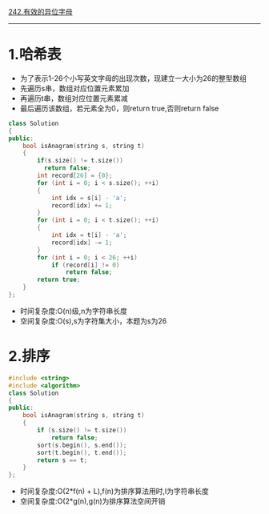 [242.有效的异位字母](https://leetcode-cn.com/problems/valid-anagram/)

***

# 1.哈希表

- 为了表示1-26个小写英文字母的出现次数，现建立一大小为26的整型数组
- 先遍历s串，数组对应位置元素累加
- 再遍历t串，数组对应位置元素累减
- 最后遍历该数组，若元素全为0，则return true,否则return false

```cpp
class Solution
{
public:
    bool isAnagram(string s, string t)
    {
        if(s.size() != t.size())
          return false;
        int record[26] = {0};
        for (int i = 0; i < s.size(); ++i)
        {
            int idx = s[i] - 'a';
            record[idx] += 1;
        }
        for (int i = 0; i < t.size(); ++i)
        {
            int idx = t[i] - 'a';
            record[idx] -= 1;
        }
        for (int i = 0; i < 26; ++i)
            if (record[i] != 0)
                return false;
        return true;
    }
};
```

- 时间复杂度:O(n)级,n为字符串长度
- 空间复杂度:O(s),s为字符集大小，本题为s为26

# 2.排序

```cpp
#include <string>
#include <algorithm>
class Solution
{
public:
    bool isAnagram(string s, string t)
    {
        if (s.size() != t.size())
            return false;
        sort(s.begin(), s.end());
        sort(t.begin(), t.end());
        return s == t;
    }
};
```

- 时间复杂度:O(2*f(n) + L),f(n)为排序算法用时,l为字符串长度
- 空间复杂度:O(2*g(n),g(n)为排序算法空间开销
